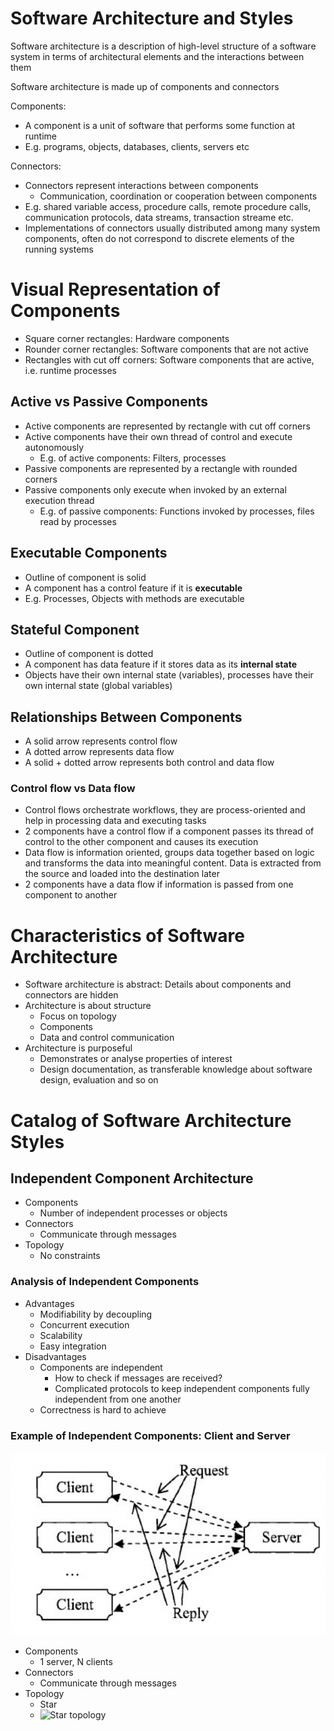 # Software Architecture and Styles

Software architecture is a description of high-level structure of a software system in terms of architectural elements and the interactions between them

Software architecture is made up of components and connectors

Components:
- A component is a unit of software that performs some function at runtime
- E.g. programs, objects, databases, clients, servers etc

Connectors:
- Connectors represent interactions between components
    - Communication, coordination or cooperation between components
- E.g. shared variable access, procedure calls, remote procedure calls, communication protocols, data streams, transaction streame etc.
- Implementations of connectors usually distributed among many system components, often do not correspond to discrete elements of the running systems

# Visual Representation of Components

- Square corner rectangles: Hardware components
- Rounder corner rectangles: Software components that are not active
- Rectangles with cut off corners: Software components that are active, i.e. runtime processes

## Active vs Passive Components

- Active components are represented by rectangle with cut off corners
- Active components have their own thread of control and execute autonomously
    - E.g. of active components: Filters, processes
- Passive components are represented by a rectangle with rounded corners
- Passive components only execute when invoked by an external execution thread
    - E.g. of passive components: Functions invoked by processes, files read by processes

## Executable Components

- Outline of component is solid
- A component has a control feature if it is **executable**
- E.g. Processes, Objects with methods are executable

## Stateful Component

- Outline of component is dotted
- A component has data feature if it stores data as its **internal state**
- Objects have their own internal state (variables), processes have their own internal state (global variables)

## Relationships Between Components

- A solid arrow represents control flow
- A dotted arrow represents data flow
- A solid + dotted arrow represents both control and data flow

### Control flow vs Data flow

- Control flows orchestrate workflows, they are process-oriented and help in processing data and executing tasks
- 2 components have a control flow if a component passes its thread of control to the other component and causes its execution
- Data flow is information oriented, groups data together based on logic and transforms the data into meaningful content. Data is extracted from the source and loaded into the destination later
- 2 components have a data flow if information is passed from one component to another

# Characteristics of Software Architecture

- Software architecture is abstract: Details about components and connectors are hidden
- Architecture is about structure
    - Focus on topology
    - Components
    - Data and control communication
- Architecture is purposeful
    - Demonstrates or analyse properties of interest
    - Design documentation, as transferable knowledge about software design, evaluation and so on

# Catalog of Software Architecture Styles

## Independent Component Architecture

- Components
    - Number of independent processes or objects
- Connectors
    - Communicate through messages
- Topology
    - No constraints

### Analysis of Independent Components

- Advantages
    - Modifiability by decoupling
    - Concurrent execution
    - Scalability
    - Easy integration
- Disadvantages
    - Components are independent
        - How to check if messages are received?
        - Complicated protocols to keep independent components fully independent from one another
    - Correctness is hard to achieve

### Example of Independent Components: Client and Server

![Client server architecture](../../../public/client-server-architecture.png)
- Components
    - 1 server, N clients
- Connectors
    - Communicate through messages
- Topology
    - Star
    - ![Star topology](https://ars.els-cdn.com/content/image/3-s2.0-B9780128024379000059-f05-17-9780128024379.jpg)